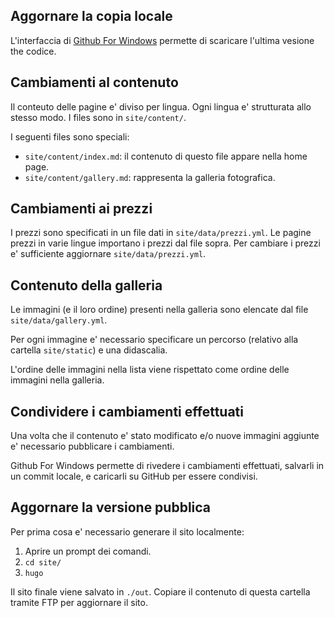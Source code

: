 Aggornare la copia locale
-------------------------
L'interfaccia di [Github For Windows](https://desktop.github.com/)
permette di scaricare l'ultima vesione the codice.


Cambiamenti al contenuto
------------------------
Il conteuto delle pagine e' diviso per lingua.
Ogni lingua e' strutturata allo stesso modo.
I files sono in `site/content/`.

I seguenti files sono speciali:

  * `site/content/index.md`: il contenuto di questo file appare nella home page.
  * `site/content/gallery.md`: rappresenta la galleria fotografica.


Cambiamenti ai prezzi
---------------------
I prezzi sono specificati in un file dati in `site/data/prezzi.yml`.
Le pagine prezzi in varie lingue importano i prezzi dal file sopra.
Per cambiare i prezzi e' sufficiente aggiornare `site/data/prezzi.yml`.


Contenuto della galleria
------------------------
Le immagini (e il loro ordine) presenti nella galleria sono
elencate dal file `site/data/gallery.yml`.

Per ogni immagine e' necessario specificare un percorso (relativo
alla cartella `site/static`) e una didascalia.

L'ordine delle immagini nella lista viene rispettato come ordine delle
immagini nella galleria.


Condividere i cambiamenti effettuati
------------------------------------
Una volta che il contenuto e' stato modificato e/o nuove immagini aggiunte
e' necessario pubblicare i cambiamenti.

Github For Windows permette di rivedere i cambiamenti effettuati,
salvarli in un commit locale, e caricarli su GitHub per essere condivisi.


Aggornare la versione pubblica
------------------------------
Per prima cosa e' necessario generare il sito localmente:

  1. Aprire un prompt dei comandi.
  2. `cd site/`
  3. `hugo`

Il sito finale viene salvato in `./out`.
Copiare il contenuto di questa cartella tramite FTP per aggiornare il sito.
